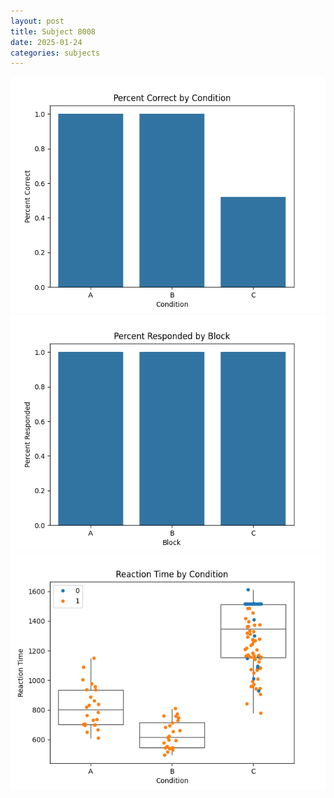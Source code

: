 ```yaml
---
layout: post
title: Subject 8008
date: 2025-01-24
categories: subjects
---
```


![](data/8008/run-20/8008_ATS_percent_correct.png)
![](data/8008/run-20/8008_ATS_percent_responded.png)
![](data/8008/run-20/8008_ATS_rt.png)
